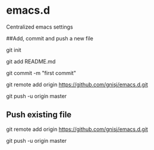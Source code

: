 # emacs.d
Centralized emacs settings


##Add, commit and push a new file

git init

git add README.md

git commit -m "first commit"

git remote add origin https://github.com/gnisj/emacs.d.git

git push -u origin master


## Push existing file

git remote add origin https://github.com/gnisj/emacs.d.git

git push -u origin master


